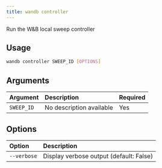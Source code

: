 ```yaml
---
title: wandb controller
---
```


Run the W&B local sweep controller

## Usage

```bash
wandb controller SWEEP_ID [OPTIONS]
```

## Arguments

| Argument | Description | Required |
| :--- | :--- | :--- |
| `SWEEP_ID` | No description available | Yes |

## Options

| Option | Description |
| :--- | :--- |
| `--verbose` | Display verbose output (default: False) |
